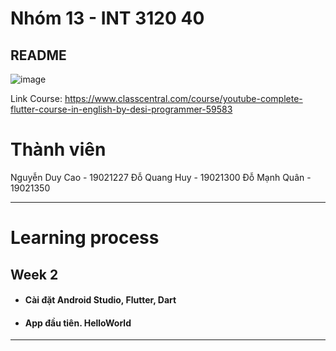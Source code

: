 # Nhóm 13 - INT 3120 40

## README    

![image](https://user-images.githubusercontent.com/63546465/190547783-96c727b2-1868-4dd3-8656-166bcbfee1b6.png)

Link Course: https://www.classcentral.com/course/youtube-complete-flutter-course-in-english-by-desi-programmer-59583

# Thành viên
   Nguyễn Duy Cao - 19021227
   Đỗ Quang Huy - 19021300
   Đỗ Mạnh Quân - 19021350

----

# Learning process

## Week 2

* #### Cài đặt Android Studio, Flutter, Dart
* #### App đầu tiên. HelloWorld



----

